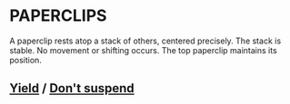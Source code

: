 # PAPERCLIPS

A paperclip rests atop a stack of others, centered precisely. The stack is stable. No movement or shifting occurs. The top paperclip maintains its position.

## [Yield](page-52960d969cb4994d) / [Don't suspend](page-f3343d61ea339b34)

